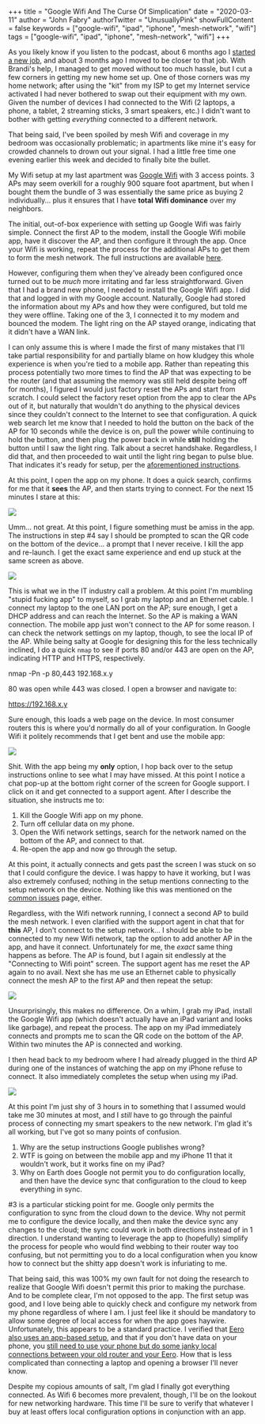 +++
title = "Google Wifi And The Curse Of Simplication"
date = "2020-03-11"
author = "John Fabry"
authorTwitter = "UnusuallyPink"
showFullContent = false
keywords = ["google-wifi", "ipad", "iphone", "mesh-network", "wifi"]
tags = ["google-wifi", "ipad", "iphone", "mesh-network", "wifi"]
+++

As you likely know if you listen to the podcast, about 6 months ago I [started a new job](https://www.unusually.pink/podcast/episode-16-abandonment-and-homebrew), and about 3 months ago I moved to be closer to that job. With Brandi's help, I managed to get moved without too much hassle, but I cut a few corners in getting my new home set up. One of those corners was my home network; after using the "kit" from my ISP to get my Internet service activated I had never bothered to swap out their equipment with my own. Given the number of devices I had connected to the Wifi (2 laptops, a phone, a tablet, 2 streaming sticks, 3 smart speakers, etc.) I didn't want to bother with getting _everything_ connected to a different network.

That being said, I've been spoiled by mesh Wifi and coverage in my bedroom was occasionally problematic; in apartments like mine it's easy for crowded channels to drown out your signal. I had a little free time one evening earlier this week and decided to finally bite the bullet.

My Wifi setup at my last apartment was [Google Wifi](https://store.google.com/product/google_wifi_first_gen) with 3 access points. 3 APs may seem overkill for a roughly 900 square foot apartment, but when I bought them the bundle of 3 was essentially the same price as buying 2 individually... plus it ensures that I have **total Wifi dominance** over my neighbors.

The initial, out-of-box experience with setting up Google Wifi was fairly simple. Connect the first AP to the modem, install the Google Wifi mobile app, have it discover the AP, and then configure it through the app. Once your Wifi is working, repeat the process for the additional APs to get them to form the mesh network. The full instructions are available [here](https://support.google.com/wifi/answer/7183148?hl=en).

However, configuring them when they've already been configured once turned out to be _much_ more irritating and far less straightforward. Given that I had a brand new phone, I needed to install the Google Wifi app. I did that and logged in with my Google account. Naturally, Google had stored the information about my APs and how they were configured, but told me they were offline. Taking one of the 3, I connected it to my modem and bounced the modem. The light ring on the AP stayed orange, indicating that it didn't have a WAN link.

I can only assume this is where I made the first of many mistakes that I'll take partial responsibility for and partially blame on how kludgey this whole experience is when you're tied to a mobile app. Rather than repeating this process potentially two more times to find the AP that was expecting to be the router (and that assuming the memory was still held despite being off for months), I figured I would just factory reset the APs and start from scratch. I could select the factory reset option from the app to clear the APs out of it, but naturally that wouldn't do anything to the physical devices since they couldn't connect to the Internet to see that configuration. A quick web search let me know that I needed to hold the button on the back of the AP for 10 seconds while the device is on, pull the power while continuing to hold the button, and then plug the power back in while **still** holding the button until I saw the light ring. Talk about a secret handshake. Regardless, I did that, and then proceeded to wait until the light ring began to pulse blue. That indicates it's ready for setup, per the [aforementioned instructions](https://support.google.com/wifi/answer/7183148?hl=en).

At this point, I open the app on my phone. It does a quick search, confirms for me that it **sees** the AP, and then starts trying to connect. For the next 15 minutes I stare at this:

![](images/GoogleWifiAndTheCurseOfSimplication_PhotoMar092C54634PM.png)

Umm... not great. At this point, I figure something must be amiss in the app. The instructions in step #4 say I should be prompted to scan the QR code on the bottom of the device... a prompt that I never receive. I kill the app and re-launch. I get the exact same experience and end up stuck at the same screen as above.

![](images/GoogleWifiAndTheCurseOfSimplication_buller.gif)

This is what we in the IT industry call a problem. At this point I'm mumbling "stupid fucking app" to myself, so I grab my laptop and an Ethernet cable. I connect my laptop to the one LAN port on the AP; sure enough, I get a DHCP address and can reach the Internet. So the AP is making a WAN connection. The mobile app just won't connect to the AP for some reason. I can check the network settings on my laptop, though, to see the local IP of the AP. While being salty at Google for designing this for the less technically inclined, I do a quick `nmap` to see if ports 80 and/or 443 are open on the AP, indicating HTTP and HTTPS, respectively.

nmap -Pn -p 80,443 192.168.x.y

80 was open while 443 was closed. I open a browser and navigate to:

https://192.168.x.y

Sure enough, this loads a web page on the device. In most consumer routers this is where you'd normally do all of your configuration. In Google Wifi it politely recommends that I get bent and use the mobile app:

![](images/GoogleWifiAndTheCurseOfSimplication_ScreenShot2020-03-09at55533PM.png)

Shit. With the app being my **only** option, I hop back over to the setup instructions online to see what I may have missed. At this point I notice a chat pop-up at the bottom right corner of the screen for Google support. I click on it and get connected to a support agent. After I describe the situation, she instructs me to:

1. Kill the Google Wifi app on my phone.
2. Turn off cellular data on my phone.
3. Open the Wifi network settings, search for the network named on the bottom of the AP, and connect to that.
4. Re-open the app and now go through the setup.

At this point, it actually connects and gets past the screen I was stuck on so that I could configure the device. I was happy to have it working, but I was also extremely confused; nothing in the setup mentions connecting to the setup network on the device. Nothing like this was mentioned on the [common issues](https://support.google.com/wifi/topic/6261534?hl=en&ref_topic=6243113) page, either.

Regardless, with the Wifi network running, I connect a second AP to build the mesh network. I even clarified with the support agent in chat that for **this** AP, I don't connect to the setup network... I should be able to be connected to my new Wifi network, tap the option to add another AP in the app, and have it connect. Unfortunately for me, the _exact_ same thing happens as before. The AP is found, but I again sit endlessly at the "Connecting to Wifi point" screen. The support agent has me reset the AP again to no avail. Next she has me use an Ethernet cable to physically connect the mesh AP to the first AP and then repeat the setup:

![](images/GoogleWifiAndTheCurseOfSimplication_PhotoMar092C71516PM.jpg)

Unsurprisingly, this makes no difference. On a whim, I grab my iPad, install the Google Wifi app (which doesn't actually have an iPad variant and looks like garbage), and repeat the process. The app on my iPad immediately connects and prompts me to scan the QR code on the bottom of the AP. Within two minutes the AP is connected and working.

I then head back to my bedroom where I had already plugged in the third AP during one of the instances of watching the app on my iPhone refuse to connect. It also immediately completes the setup when using my iPad.

![](images/GoogleWifiAndTheCurseOfSimplication_dbz_rage.gif)

At this point I'm just shy of 3 hours in to something that I assumed would take me 30 minutes at most, and I _still_ have to go through the painful process of connecting my smart speakers to the new network. I'm glad it's all working, but I've got so many points of confusion.

1. Why are the setup instructions Google publishes wrong?
2. WTF is going on between the mobile app and my iPhone 11 that it wouldn't work, but it works fine on my iPad?
3. Why on Earth does Google not permit you to do configuration locally, and then have the device sync that configuration to the cloud to keep everything in sync.

#3 is a particular sticking point for me. Google only permits the configuration to sync from the cloud down to the device. Why not permit me to configure the device locally, and then make the device sync any changes to the cloud; the sync could work in both directions instead of in 1 direction. I understand wanting to leverage the app to (hopefully) simplify the process for people who would find webbing to their router way too confusing, but not permitting you to do a local configuration when you know how to connect but the shitty app doesn't work is infuriating to me.

That being said, this was 100% my own fault for not doing the research to realize that Google Wifi doesn't permit this prior to making the purchase. And to be complete clear, I'm not opposed to the app. The first setup was good, and I love being able to quickly check and configure my network from my phone regardless of where I am. I just feel like it should be mandatory to allow some degree of local access for when the app goes haywire. Unfortunately, this appears to be a standard practice. I verified that [Eero also uses an app-based setup](https://support.eero.com/hc/en-us/articles/207937603-How-do-I-set-up-eero-), and that if you don't have data on your phone, you [still need to use your phone but do some janky local connections between your old router and your Eero](https://support.eero.com/hc/en-us/articles/207921153-How-do-I-set-up-my-eeros-if-I-don-t-have-cell-data-service-). How that is less complicated than connecting a laptop and opening a browser I'll never know.

Despite my copious amounts of salt, I'm glad I finally got everything connected. As Wifi 6 becomes more prevalent, though, I'll be on the lookout for new networking hardware. This time I'll be sure to verify that whatever I buy at least offers local configuration options in conjunction with an app.
